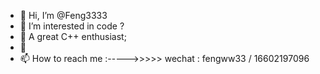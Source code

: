 - 👋 Hi, I’m @Feng3333
- 👀 I’m interested in code ?
- 🌱 A great C++ enthusiast;  
- 💞️ 
- 📫 How to reach me :----->>>>> wechat : fengww33 / 16602197096




<!---
Feng3333/Feng3333 is a ✨ special ✨ repository because its `README.md` (this file) appears on your GitHub profile.
You can click the Preview link to take a look at your changes.
--->
